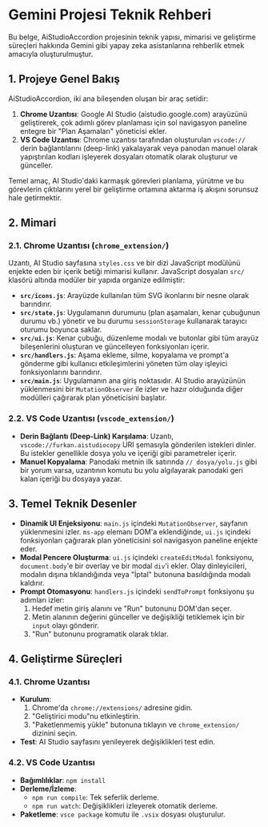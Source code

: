 # Gemini Projesi Teknik Rehberi

Bu belge, AiStudioAccordion projesinin teknik yapısı, mimarisi ve geliştirme süreçleri hakkında Gemini gibi yapay zeka asistanlarına rehberlik etmek amacıyla oluşturulmuştur.

## 1. Projeye Genel Bakış

AiStudioAccordion, iki ana bileşenden oluşan bir araç setidir:

1.  **Chrome Uzantısı**: Google AI Studio (aistudio.google.com) arayüzünü geliştirerek, çok adımlı görev planlaması için sol navigasyon paneline entegre bir "Plan Aşamaları" yöneticisi ekler.
2.  **VS Code Uzantısı**: Chrome uzantısı tarafından oluşturulan `vscode://` derin bağlantılarını (deep-link) yakalayarak veya panodan manuel olarak yapıştırılan kodları işleyerek dosyaları otomatik olarak oluşturur ve günceller.

Temel amaç, AI Studio'daki karmaşık görevleri planlama, yürütme ve bu görevlerin çıktılarını yerel bir geliştirme ortamına aktarma iş akışını sorunsuz hale getirmektir.

## 2. Mimari

### 2.1. Chrome Uzantısı (`chrome_extension/`)

Uzantı, AI Studio sayfasına `styles.css` ve bir dizi JavaScript modülünü enjekte eden bir içerik betiği mimarisi kullanır. JavaScript dosyaları `src/` klasörü altında modüler bir yapıda organize edilmiştir:

-   **`src/icons.js`**: Arayüzde kullanılan tüm SVG ikonlarını bir nesne olarak barındırır.
-   **`src/state.js`**: Uygulamanın durumunu (plan aşamaları, kenar çubuğunun durumu vb.) yönetir ve bu durumu `sessionStorage` kullanarak tarayıcı oturumu boyunca saklar.
-   **`src/ui.js`**: Kenar çubuğu, düzenleme modalı ve butonlar gibi tüm arayüz bileşenlerini oluşturan ve güncelleyen fonksiyonları içerir.
-   **`src/handlers.js`**: Aşama ekleme, silme, kopyalama ve prompt'a gönderme gibi kullanıcı etkileşimlerini yöneten tüm olay işleyici fonksiyonlarını barındırır.
-   **`src/main.js`**: Uygulamanın ana giriş noktasıdır. AI Studio arayüzünün yüklenmesini bir `MutationObserver` ile izler ve hazır olduğunda diğer modülleri çağırarak plan yöneticisini başlatır.

### 2.2. VS Code Uzantısı (`vscode_extension/`)

-   **Derin Bağlantı (Deep-Link) Karşılama**: Uzantı, `vscode://furkan.aistudiocopy` URI şemasıyla gönderilen istekleri dinler. Bu istekler genellikle dosya yolu ve içeriği gibi parametreler içerir.
-   **Manuel Kopyalama**: Panodaki metnin ilk satırında `// dosya/yolu.js` gibi bir yorum varsa, uzantının komutu bu yolu algılayarak panodaki geri kalan içeriği bu dosyaya yazar.

## 3. Temel Teknik Desenler

-   **Dinamik UI Enjeksiyonu**: `main.js` içindeki `MutationObserver`, sayfanın yüklenmesini izler. `ms-app` elemanı DOM'a eklendiğinde, `ui.js` içindeki fonksiyonları çağırarak plan yöneticisini sol navigasyon paneline enjekte eder.
-   **Modal Pencere Oluşturma**: `ui.js` içindeki `createEditModal` fonksiyonu, `document.body`'e bir overlay ve bir modal `div`'i ekler. Olay dinleyicileri, modalın dışına tıklandığında veya "İptal" butonuna basıldığında modalı kaldırır.
-   **Prompt Otomasyonu**: `handlers.js` içindeki `sendToPrompt` fonksiyonu şu adımları izler:
    1.  Hedef metin giriş alanını ve "Run" butonunu DOM'dan seçer.
    2.  Metin alanının değerini günceller ve değişikliği tetiklemek için bir `input` olayı gönderir.
    3.  "Run" butonunu programatik olarak tıklar.

## 4. Geliştirme Süreçleri

### 4.1. Chrome Uzantısı

-   **Kurulum**:
    1.  Chrome'da `chrome://extensions/` adresine gidin.
    2.  "Geliştirici modu"nu etkinleştirin.
    3.  "Paketlenmemiş yükle" butonuna tıklayın ve `chrome_extension/` dizinini seçin.
-   **Test**: AI Studio sayfasını yenileyerek değişiklikleri test edin.

### 4.2. VS Code Uzantısı

-   **Bağımlılıklar**: `npm install`
-   **Derleme/İzleme**:
    -   `npm run compile`: Tek seferlik derleme.
    -   `npm run watch`: Değişiklikleri izleyerek otomatik derleme.
-   **Paketleme**: `vsce package` komutu ile `.vsix` dosyası oluşturulur.
